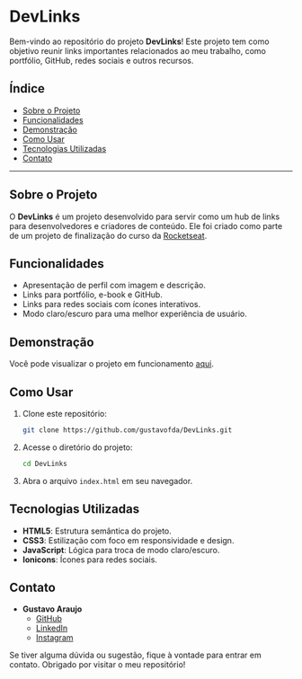 # DevLinks

Bem-vindo ao repositório do projeto **DevLinks**! Este projeto tem como objetivo reunir links importantes relacionados ao meu trabalho, como portfólio, GitHub, redes sociais e outros recursos.

## Índice

- [Sobre o Projeto](#sobre-o-projeto)
- [Funcionalidades](#funcionalidades)
- [Demonstração](#demonstração)
- [Como Usar](#como-usar)
- [Tecnologias Utilizadas](#tecnologias-utilizadas)
- [Contato](#contato)

---

## Sobre o Projeto

O **DevLinks** é um projeto desenvolvido para servir como um hub de links para desenvolvedores e criadores de conteúdo. Ele foi criado como parte de um projeto de finalização do curso da [Rocketseat](https://rocketseat.com.br/).

## Funcionalidades

- Apresentação de perfil com imagem e descrição.
- Links para portfólio, e-book e GitHub.
- Links para redes sociais com ícones interativos.
- Modo claro/escuro para uma melhor experiência de usuário.

## Demonstração

Você pode visualizar o projeto em funcionamento [aqui](https://gustavofda.github.io/DevLinks).

## Como Usar

1. Clone este repositório:
   ```bash
   git clone https://github.com/gustavofda/DevLinks.git
   ```
2. Acesse o diretório do projeto:
   ```bash
   cd DevLinks
   ```
3. Abra o arquivo `index.html` em seu navegador.

## Tecnologias Utilizadas

- **HTML5**: Estrutura semântica do projeto.
- **CSS3**: Estilização com foco em responsividade e design.
- **JavaScript**: Lógica para troca de modo claro/escuro.
- **Ionicons**: Ícones para redes sociais.

## Contato

- **Gustavo Araujo**
  - [GitHub](https://github.com/gustavofda)
  - [LinkedIn](https://linkedin.com/in/gustavofda)
  - [Instagram](https://instagram.com/gustavofda)

Se tiver alguma dúvida ou sugestão, fique à vontade para entrar em contato. Obrigado por visitar o meu repositório!

